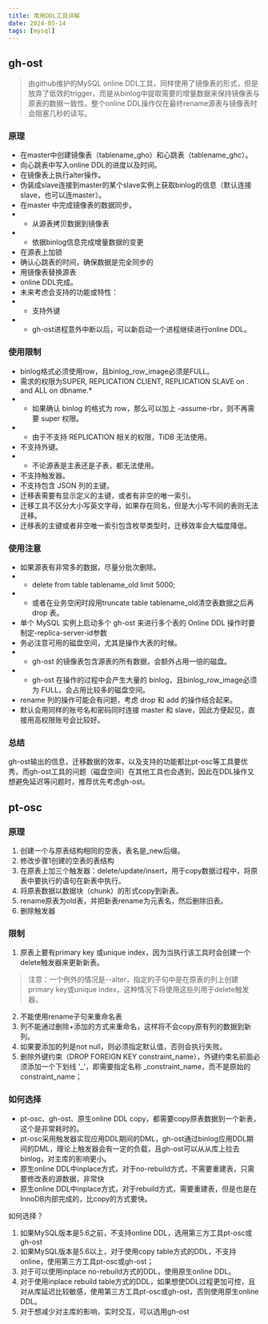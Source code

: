 ```yaml
---
title: 常用DDL工具详解
date: 2024-05-14
tags: [mysql]
---
```


## gh-ost

> 由github维护的MySQL online DDL工具，同样使用了镜像表的形式，但是放弃了低效的trigger，而是从binlog中提取需要的增量数据来保持镜像表与原表的数据一致性。整个online DDL操作仅在最终rename源表与镜像表时会阻塞几秒的读写。
### 原理

- 在master中创建镜像表（tablename_gho）和心跳表（tablename_ghc）。
- 向心跳表中写入online DDL的进度以及时间。
- 在镜像表上执行alter操作。
- 伪装成slave连接到master的某个slave实例上获取binlog的信息（默认连接slave，也可以连master）。
- 在master 中完成镜像表的数据同步。
- - 从源表拷贝数据到镜像表
- - 依据binlog信息完成增量数据的变更
- 在源表上加锁
- 确认心跳表的时间，确保数据是完全同步的
- 用镜像表替换源表
- online DDL完成。
- 未来考虑会支持的功能或特性：
- - 支持外键
- - gh-ost进程意外中断以后，可以新启动一个进程继续进行online DDL。
### 使用限制
- binlog格式必须使用row，且binlog_row_image必须是FULL。
- 需求的权限为SUPER, REPLICATION CLIENT, REPLICATION SLAVE on *.* and ALL on dbname.*
- - 如果确认 binlog 的格式为 row，那么可以加上 -assume-rbr，则不再需要 super 权限。
- - 由于不支持 REPLICATION 相关的权限，TiDB 无法使用。
- 不支持外键。
- - 不论源表是主表还是子表，都无法使用。
- 不支持触发器。
- 不支持包含 JSON 列的主键。
- 迁移表需要有显示定义的主键，或者有非空的唯一索引。
- 迁移工具不区分大小写英文字母，如果存在同名，但是大小写不同的表则无法迁移。
- 迁移表的主键或者非空唯一索引包含枚举类型时，迁移效率会大幅度降低。
### 使用注意

- 如果源表有非常多的数据，尽量分批次删除。
- - delete from table tablename_old limit 5000;
- - 或者在业务空闲时段用truncate table tablename_old清空表数据之后再 drop 表。
- 单个 MySQL 实例上启动多个 gh-ost 来进行多个表的 Online DDL 操作时要制定-replica-server-id参数
- 务必注意可用的磁盘空间，尤其是操作大表的时候。
- - gh-ost 的镜像表包含源表的所有数据，会额外占用一倍的磁盘。
- - gh-ost 在操作的过程中会产生大量的 binlog，且binlog_row_image必须为 FULL，会占用比较多的磁盘空间。
- rename 列的操作可能会有问题，考虑 drop 和 add 的操作结合起来。
- 默认会用同样的账号名和密码同时连接 master 和 slave，因此方便起见，直接用高权限账号会比较好。

### 总结

gh-ost输出的信息，迁移数据的效率，以及支持的功能都比pt-osc等工具要优秀，而gh-ost工具的问题（磁盘空间）在其他工具也会遇到，因此在DDL操作又想避免延迟等问题时，推荐优先考虑gh-ost。

## pt-osc

### 原理

1. 创建一个与原表结构相同的空表，表名是\_new后缀。
2. 修改步骤1创建的空表的表结构
3. 在原表上加三个触发器：delete/update/insert，用于copy数据过程中，将原表中要执行的语句在新表中执行。
4. 将原表数据以数据块（chunk）的形式copy到新表。
5. rename原表为old表，并把新表rename为元表名，然后删除旧表。
6. 删除触发器

### 限制

1. 原表上要有primary key 或unique index，因为当执行该工具时会创建一个delete触发器来更新新表。
> 注意：一个例外的情况是--alter，指定的子句中是在原表的列上创建primary key或unique index，这种情况下将使用这些列用于delete触发器。
2. 不能使用rename子句来重命名表
3. 列不能通过删除+添加的方式来重命名，这样将不会copy原有列的数据到新列。
4. 如果要添加的列是not null，则必须指定默认值，否则会执行失败。
5.  删除外键约束（DROP FOREIGN KEY constraint_name），外键约束名前面必须添加一个下划线 '_'，即需要指定名称 _constraint_name，而不是原始的 constraint_name；

### 如何选择

- pt-osc、gh-ost、原生online DDL copy，都需要copy原表数据到一个新表，这个是非常耗时的。
- pt-osc采用触发器实现应用DDL期间的DML，gh-ost通过binlog应用DDL期间的DML，理论上触发器会有一定的负载，且gh-ost可以从从库上拉去binlog，对主库的影响更小。
- 原生online DDL中inplace方式，对于no-rebuild方式，不需要重建表，只需要修改表的源数据，非常快
- 原生online DDL中inplace方式，对于rebuild方式，需要重建表，但是也是在InnoDB内部完成的，比copy的方式要快。

如何选择？

1. 如果MySQL版本是5.6之前，不支持online DDL，选用第三方工具pt-osc或gh-ost
2. 如果MySQL版本是5.6以上，对于使用copy table方式的DDL，不支持online，使用第三方工具pt-osc或gh-ost；
3. 对于可以使用inplace no-rebuild方式的DDL，使用原生online DDL。
4. 对于使用inplace rebuild table方式的DDL，如果想使DDL过程更加可控，且对从库延迟比较敏感，使用第三方工具pt-osc或gh-ost，否则使用原生online DDL。
5. 对于想减少对主库的影响，实时交互，可以选用gh-ost

